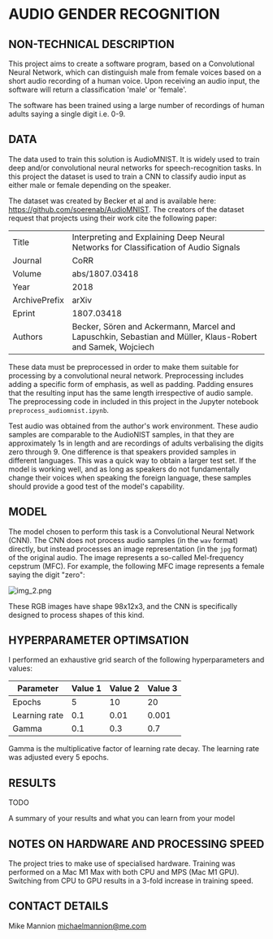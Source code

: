 # AUDIO GENDER RECOGNITION 


## NON-TECHNICAL DESCRIPTION

This project aims to create a software program, based on a Convolutional Neural Network, which can 
distinguish male from female voices based on a short audio recording of a human voice. Upon receiving
an audio input, the software will return a classification 'male' or 'female'. 

The software has been trained using a large number of recordings of human adults saying a single digit i.e. 0-9. 

## DATA

The data used to train this solution is AudioMNIST. It is widely used to train deep and/or convolutional neural 
networks for speech-recognition tasks. In this project the dataset is used to train a CNN to classify audio input as 
either male or female depending on the speaker.

The dataset was created by Becker et al and is available here: https://github.com/soerenab/AudioMNIST.
The creators of the dataset request that projects using their work cite the following paper:

|          |                        |
| ------------- |------------------------------------------------------------------------------------------------------------|
| Title         | Interpreting and Explaining Deep Neural Networks for Classification of Audio Signals                       |
| Journal       | CoRR |
| Volume        | abs/1807.03418 |
| Year          | 2018 |
| ArchivePrefix | arXiv |
| Eprint        | 1807.03418 |
| Authors       | Becker, Sören and Ackermann, Marcel and Lapuschkin, Sebastian and Müller, Klaus-Robert and Samek, Wojciech |

These data must be preprocessed in order to make them suitable for processing by a convolutional neural network.
Preprocessing includes adding a specific form of emphasis, as well as padding. Padding ensures that the resulting input 
has the same length irrespective of audio sample. 
The preprocessing code in included in this project in the Jupyter notebook 
```preprocess_audiomnist.ipynb```.  

Test audio was obtained from the author's work environment. These audio samples are
comparable to the AudioNIST samples, in that they are approximately 1s in length and
are recordings of adults verbalising the digits zero through 9. One difference is that
speakers provided samples in different languages. This was a quick way to obtain a 
larger test set. If the model is working well, and as long as speakers do not 
fundamentally change their voices when speaking the foreign language, these samples
should provide a good test of the model's capability.

## MODEL 

The model chosen to perform this task is a Convolutional Neural Network (CNN). The CNN does not process audio samples (in the ```wav``` format) directly, but instead processes an image representation (in the ```jpg``` format) of the original audio. The image represents a so-called Mel-frequency cepstrum (MFC). For example, the following MFC image represents a female saying the digit "zero": 

![img_2.png](img_2.png)
   
These RGB images have shape 98x12x3, and the CNN is specifically designed to process shapes of this kind.                                

## HYPERPARAMETER OPTIMSATION

I performed an exhaustive grid search of the following hyperparameters and values:

| Parameter     | Value 1 | Value 2 | Value 3 |
|---------------|---------|---------|---------|
| Epochs        | 5       | 10      | 20      |
| Learning rate | 0.1     | 0.01    | 0.001   |
| Gamma         | 0.1     | 0.3     | 0.7     |

Gamma is the multiplicative factor of learning rate decay. The learning rate was adjusted every 5 epochs.

## RESULTS

TODO

A summary of your results and what you can learn from your model 

## NOTES ON HARDWARE AND PROCESSING SPEED

The project tries to make use of specialised hardware. Training was performed on a Mac M1 Max with both CPU and MPS (Mac M1 GPU). Switching from CPU to GPU results in a 3-fold increase in training speed.  

## CONTACT DETAILS

Mike Mannion
michaelmannion@me.com

 


